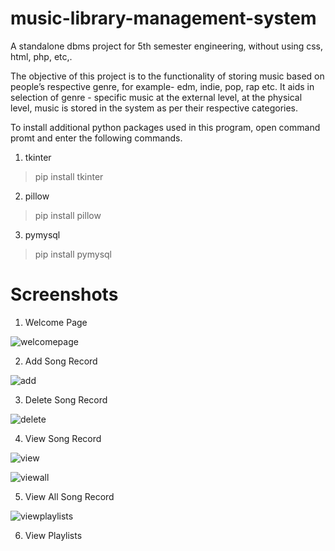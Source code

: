 # music-library-management-system
A standalone dbms project for 5th semester engineering, without using css, html, php, etc,.

The objective of this project is to the functionality of storing music based on people’s respective genre, for example- edm, indie, pop, rap etc. It aids in selection of genre - specific music at the external level, at the physical level, music is stored in the system as per their respective categories.

To install additional python packages used in this program, open command promt and enter the following commands.
1. tkinter
>pip install tkinter
2. pillow
>pip install pillow
3. pymysql
>pip install pymysql

# Screenshots

1. Welcome Page

![welcomepage](https://user-images.githubusercontent.com/60599324/117186095-2178ed80-adf8-11eb-9cb9-a0c66ab288b2.jpg)

2. Add Song Record

![add](https://user-images.githubusercontent.com/60599324/117186217-3bb2cb80-adf8-11eb-9050-b438687d7b04.jpg)

3. Delete Song Record

![delete](https://user-images.githubusercontent.com/60599324/117186233-42414300-adf8-11eb-8ac0-8f2ab29e8c1c.jpg)

4. View Song Record

![view](https://user-images.githubusercontent.com/60599324/117186335-56854000-adf8-11eb-92a8-7634eba89931.jpg)

![viewall](https://user-images.githubusercontent.com/60599324/117186470-7ae11c80-adf8-11eb-9524-ad6332c28160.jpg)

5. View All Song Record
 
![viewplaylists](https://user-images.githubusercontent.com/60599324/117186491-80d6fd80-adf8-11eb-8f18-0a80ae28077d.jpg)

6. View Playlists
